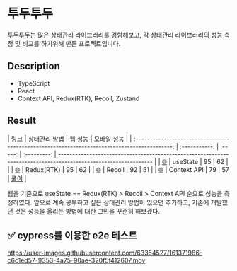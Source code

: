 # 투두투두

투두투두는 많은 상태관리 라이브러리를 경험해보고, 각 상태관리 라이브러리의 성능 측정 및 비교를 하기위해 만든 프로젝트입니다.

## Description

- TypeScript
- React
- Context API, Redux(RTK), Recoil, Zustand

## Result

|                                             링크                                              | 상태관리 방법 | 웹 성능 | 모바일 성능 |
| :-------------------------------------------------------------------------------------------: | :-----------: | :-----: | :---------: | --------------------------------------------------------------------------------------------------------------- |
| <a href="https://github.com/hyunjinee/todo/tree/master/react_usestate" target="_blank">🌐</a> |   useState    |   95    |     62      |                                                                                                                 |
| <a href="https://github.com/hyunjinee/todo/tree/master/react_usestate" target="_blank">🌐</a> |  Redux(RTK)   |   95    |     62      |
|  <a href="https://github.com/hyunjinee/todo/tree/master/react_recoil" target="_blank">🌐</a>  |    Recoil     |   92    |     51      |
| <a href="https://github.com/hyunjinee/todo/tree/master/react_usestate" target="_blank">🌐</a> |  Context API  |   79    |     57      | <a href="https://github.com/hyunjinee/Algorithm/blob/master/solved.ac/greedy/13164.py" target="_blank">풀이</a> |

웹을 기준으로 useState == Redux(RTK) > Recoil > Context API 순으로 성능을 측정하였다. 앞으로 계속 공부하고 싶은 상태관리 방법이 있으면 추가하고, 기존에 개발했던 것은 성능을 올리는 방법에 대한 고민을 꾸준히 해보겠다.

## ✅ cypress를 이용한 e2e 테스트

https://user-images.githubusercontent.com/63354527/161371986-c6c1ed57-9353-4a75-90ae-320f5f412607.mov
